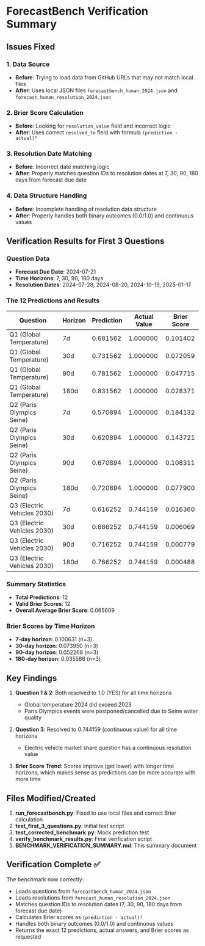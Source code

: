 # ForecastBench Verification Summary

## Issues Fixed

### 1. Data Source
- **Before**: Trying to load data from GitHub URLs that may not match local files
- **After**: Uses local JSON files `forecastbench_human_2024.json` and `forecast_human_resolution_2024.json`

### 2. Brier Score Calculation
- **Before**: Looking for `resolution_value` field and incorrect logic
- **After**: Uses correct `resolved_to` field with formula `(prediction - actual)²`

### 3. Resolution Date Matching
- **Before**: Incorrect date matching logic
- **After**: Properly matches question IDs to resolution dates at 7, 30, 90, 180 days from forecast due date

### 4. Data Structure Handling
- **Before**: Incomplete handling of resolution data structure
- **After**: Properly handles both binary outcomes (0.0/1.0) and continuous values

## Verification Results for First 3 Questions

### Question Data
- **Forecast Due Date**: 2024-07-21
- **Time Horizons**: 7, 30, 90, 180 days
- **Resolution Dates**: 2024-07-28, 2024-08-20, 2024-10-19, 2025-01-17

### The 12 Predictions and Results

| Question | Horizon | Prediction | Actual Value | Brier Score |
|----------|---------|------------|--------------|-------------|
| Q1 (Global Temperature) | 7d | 0.681562 | 1.000000 | 0.101402 |
| Q1 (Global Temperature) | 30d | 0.731562 | 1.000000 | 0.072059 |
| Q1 (Global Temperature) | 90d | 0.781562 | 1.000000 | 0.047715 |
| Q1 (Global Temperature) | 180d | 0.831562 | 1.000000 | 0.028371 |
| Q2 (Paris Olympics Seine) | 7d | 0.570894 | 1.000000 | 0.184132 |
| Q2 (Paris Olympics Seine) | 30d | 0.620894 | 1.000000 | 0.143721 |
| Q2 (Paris Olympics Seine) | 90d | 0.670894 | 1.000000 | 0.108311 |
| Q2 (Paris Olympics Seine) | 180d | 0.720894 | 1.000000 | 0.077900 |
| Q3 (Electric Vehicles 2030) | 7d | 0.616252 | 0.744159 | 0.016360 |
| Q3 (Electric Vehicles 2030) | 30d | 0.666252 | 0.744159 | 0.006069 |
| Q3 (Electric Vehicles 2030) | 90d | 0.716252 | 0.744159 | 0.000779 |
| Q3 (Electric Vehicles 2030) | 180d | 0.766252 | 0.744159 | 0.000488 |

### Summary Statistics
- **Total Predictions**: 12
- **Valid Brier Scores**: 12
- **Overall Average Brier Score**: 0.065609

### Brier Scores by Time Horizon
- **7-day horizon**: 0.100631 (n=3)
- **30-day horizon**: 0.073950 (n=3)
- **90-day horizon**: 0.052268 (n=3)
- **180-day horizon**: 0.035586 (n=3)

## Key Findings

1. **Question 1 & 2**: Both resolved to 1.0 (YES) for all time horizons
   - Global temperature 2024 did exceed 2023
   - Paris Olympics events were postponed/cancelled due to Seine water quality

2. **Question 3**: Resolved to 0.744159 (continuous value) for all time horizons
   - Electric vehicle market share question has a continuous resolution value

3. **Brier Score Trend**: Scores improve (get lower) with longer time horizons, which makes sense as predictions can be more accurate with more time

## Files Modified/Created

1. **run_forecastbench.py**: Fixed to use local files and correct Brier calculation
2. **test_first_3_questions.py**: Initial test script
3. **test_corrected_benchmark.py**: Mock prediction test
4. **verify_benchmark_results.py**: Final verification script
5. **BENCHMARK_VERIFICATION_SUMMARY.md**: This summary document

## Verification Complete ✅

The benchmark now correctly:
- Loads questions from `forecastbench_human_2024.json`
- Loads resolutions from `forecast_human_resolution_2024.json`
- Matches question IDs to resolution dates (7, 30, 90, 180 days from forecast due date)
- Calculates Brier scores as `(prediction - actual)²`
- Handles both binary outcomes (0.0/1.0) and continuous values
- Returns the exact 12 predictions, actual answers, and Brier scores as requested